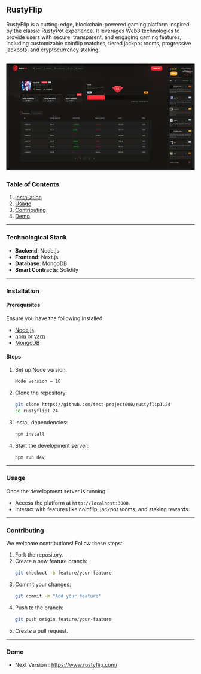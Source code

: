 ## **RustyFlip**  
RustyFlip is a cutting-edge, blockchain-powered gaming platform inspired by the classic RustyPot experience. It leverages Web3 technologies to provide users with secure, transparent, and engaging gaming features, including customizable coinflip matches, tiered jackpot rooms, progressive jackpots, and cryptocurrency staking.  
  
![alt text](public/assets/images/profile.png)
---

### **Table of Contents**  

1. [Installation](#installation)  
2. [Usage](#usage)  
3. [Contributing](#contributing)  
4. [Demo](#demo)   

---

### **Technological Stack**  
- **Backend**: Node.js  
- **Frontend**: Next.js  
- **Database**: MongoDB  
- **Smart Contracts**: Solidity  

---

### **Installation**  

#### **Prerequisites**  
Ensure you have the following installed:  
- [Node.js](https://nodejs.org/)  
- [npm](https://www.npmjs.com/) or [yarn](https://yarnpkg.com/)  
- [MongoDB](https://www.mongodb.com/)  

#### **Steps**  

1. Set up Node version:  
   ```bash  
   Node version = 18
   ``` 

2. Clone the repository:  
   ```bash  
   git clone https://github.com/test-project000/rustyflip1.24     
   cd rustyflip1.24
   ```  

3. Install dependencies:  
   ```bash  
   npm install  
   ```   

4. Start the development server:  
   ```bash  
   npm run dev  
   ```  

---

### **Usage**  
Once the development server is running:  
- Access the platform at `http://localhost:3000`.  
- Interact with features like coinflip, jackpot rooms, and staking rewards.  

---

### **Contributing**  
We welcome contributions! Follow these steps:  
1. Fork the repository.  
2. Create a new feature branch:  
   ```bash  
   git checkout -b feature/your-feature  
   ```  
3. Commit your changes:  
   ```bash  
   git commit -m "Add your feature"  
   ```  
4. Push to the branch:  
   ```bash  
   git push origin feature/your-feature  
   ```  
5. Create a pull request.  

---

### **Demo**

- Next Version : https://www.rustyflip.com/